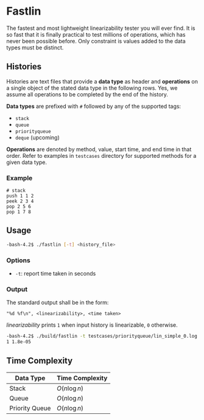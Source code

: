 # Fastlin

The fastest and most lightweight linearizability tester you will ever find. It is so fast that it is finally practical to test millions of operations, which has never been possible before. Only constraint is values added to the data types must be distinct.

## Histories

Histories are text files that provide a **data type** as header and **operations** on a single object of the stated data type in the following rows. Yes, we assume all operations to be completed by the end of the history.

**Data types** are prefixed with `#` followed by any of the supported tags:

- `stack`
- `queue`
- `priorityqueue`
- `deque` (upcoming)

**Operations** are denoted by method, value, start time, and end time in that order. Refer to examples in `testcases` directory for supported methods for a given data type.

### Example

```
# stack
push 1 1 2
peek 2 3 4
pop 2 5 6
pop 1 7 8
```

## Usage

```bash
-bash-4.2$ ./fastlin [-t] <history_file>
```

### Options

- `-t`: report time taken in seconds

### Output

The standard output shall be in the form:

```
"%d %f\n", <linearizability>, <time taken>
```

_linearizability_ prints `1` when input history is linearizable, `0` otherwise.

```bash
-bash-4.2$ ./build/fastlin -t testcases/priorityqueue/lin_simple_0.log
1 1.8e-05
```

## Time Complexity

| Data Type      | Time Complexity |
| -------------- | --------------- |
| Stack          | $O(n\log{n})$   |
| Queue          | $O(n\log{n})$   |
| Priority Queue | $O(n\log{n})$   |
